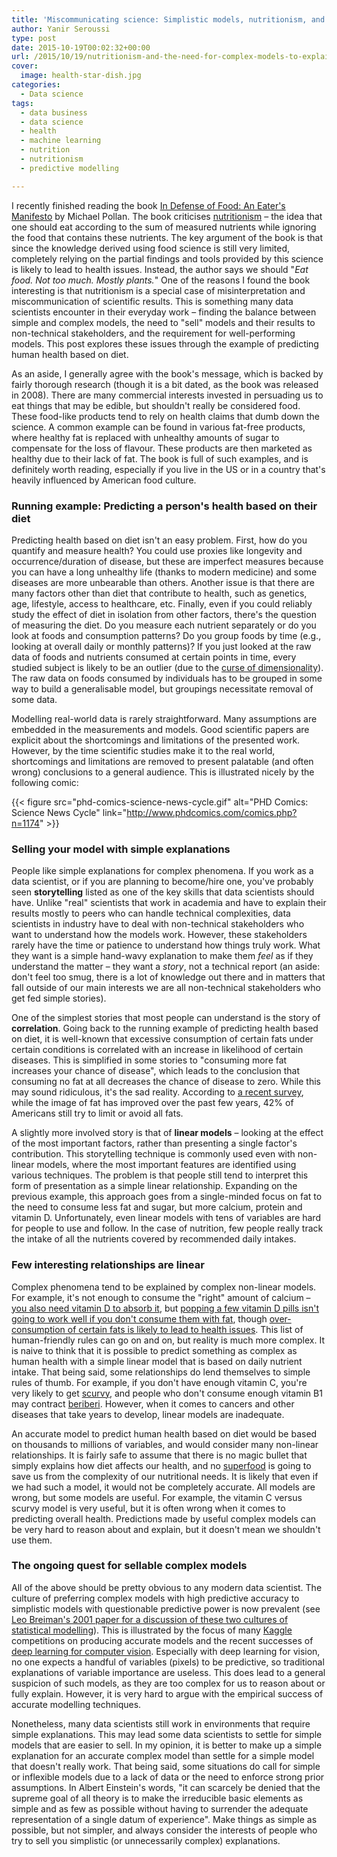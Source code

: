 ```yaml
---
title: 'Miscommunicating science: Simplistic models, nutritionism, and the art of storytelling'
author: Yanir Seroussi
type: post
date: 2015-10-19T00:02:32+00:00
url: /2015/10/19/nutritionism-and-the-need-for-complex-models-to-explain-complex-phenomena/
cover:
  image: health-star-dish.jpg
categories:
  - Data science
tags:
  - data business
  - data science
  - health
  - machine learning
  - nutrition
  - nutritionism
  - predictive modelling

---
```

I recently finished reading the book <a href="http://michaelpollan.com/books/in-defense-of-food/" target="_blank" rel="noopener">In Defense of Food: An Eater's Manifesto</a> by Michael Pollan. The book criticises <a href="https://en.wikipedia.org/wiki/Nutritionism" target="_blank" rel="noopener">nutritionism</a> &ndash; the idea that one should eat according to the sum of measured nutrients while ignoring the food that contains these nutrients. The key argument of the book is that since the knowledge derived using food science is still very limited, completely relying on the partial findings and tools provided by this science is likely to lead to health issues. Instead, the author says we should "_Eat food. Not too much. Mostly plants._" One of the reasons I found the book interesting is that nutritionism is a special case of misinterpretation and miscommunication of scientific results. This is something many data scientists encounter in their everyday work &ndash; finding the balance between simple and complex models, the need to "sell" models and their results to non-technical stakeholders, and the requirement for well-performing models. This post explores these issues through the example of predicting human health based on diet.

As an aside, I generally agree with the book's message, which is backed by fairly thorough research (though it is a bit dated, as the book was released in 2008). There are many commercial interests invested in persuading us to eat things that may be edible, but shouldn't really be considered food. These food-like products tend to rely on health claims that dumb down the science. A common example can be found in various fat-free products, where healthy fat is replaced with unhealthy amounts of sugar to compensate for the loss of flavour. These products are then marketed as healthy due to their lack of fat. The book is full of such examples, and is definitely worth reading, especially if you live in the US or in a country that's heavily influenced by American food culture.

### Running example: Predicting a person's health based on their diet

Predicting health based on diet isn't an easy problem. First, how do you quantify and measure health? You could use proxies like longevity and occurrence/duration of disease, but these are imperfect measures because you can have a long unhealthy life (thanks to modern medicine) and some diseases are more unbearable than others. Another issue is that there are many factors other than diet that contribute to health, such as genetics, age, lifestyle, access to healthcare, etc. Finally, even if you could reliably study the effect of diet in isolation from other factors, there's the question of measuring the diet. Do you measure each nutrient separately or do you look at foods and consumption patterns? Do you group foods by time (e.g., looking at overall daily or monthly patterns)? If you just looked at the raw data of foods and nutrients consumed at certain points in time, every studied subject is likely to be an outlier (due to the <a href="https://en.wikipedia.org/wiki/Curse_of_dimensionality" target="_blank" rel="noopener">curse of dimensionality</a>). The raw data on foods consumed by individuals has to be grouped in some way to build a generalisable model, but groupings necessitate removal of some data.

Modelling real-world data is rarely straightforward. Many assumptions are embedded in the measurements and models. Good scientific papers are explicit about the shortcomings and limitations of the presented work. However, by the time scientific studies make it to the real world, shortcomings and limitations are removed to present palatable (and often wrong) conclusions to a general audience. This is illustrated nicely by the following comic:

{{< figure src="phd-comics-science-news-cycle.gif" alt="PHD Comics: Science News Cycle" link="http://www.phdcomics.com/comics.php?n=1174" >}}

### Selling your model with simple explanations

People like simple explanations for complex phenomena. If you work as a data scientist, or if you are planning to become/hire one, you've probably seen **storytelling** listed as one of the key skills that data scientists should have. Unlike "real" scientists that work in academia and have to explain their results mostly to peers who can handle technical complexities, data scientists in industry have to deal with non-technical stakeholders who want to understand how the models work. However, these stakeholders rarely have the time or patience to understand how things truly work. What they want is a simple hand-wavy explanation to make them _feel_ as if they understand the matter &ndash; they want a _story_, not a technical report (an aside: don't feel too smug, there is a lot of knowledge out there and in matters that fall outside of our main interests we are all non-technical stakeholders who get fed simple stories).

One of the simplest stories that most people can understand is the story of **correlation**. Going back to the running example of predicting health based on diet, it is well-known that excessive consumption of certain fats under certain conditions is correlated with an increase in likelihood of certain diseases. This is simplified in some stories to "consuming more fat increases your chance of disease", which leads to the conclusion that consuming no fat at all decreases the chance of disease to zero. While this may sound ridiculous, it's the sad reality. According to <a href="http://www.foodinsight.org/2015-food-health-survey-consumer-research" target="_blank" rel="noopener">a recent survey</a>, while the image of fat has improved over the past few years, 42% of Americans still try to limit or avoid all fats.

A slightly more involved story is that of **linear models** &ndash; looking at the effect of the most important factors, rather than presenting a single factor's contribution. This storytelling technique is commonly used even with non-linear models, where the most important features are identified using various techniques. The problem is that people still tend to interpret this form of presentation as a simple linear relationship. Expanding on the previous example, this approach goes from a single-minded focus on fat to the need to consume less fat and sugar, but more calcium, protein and vitamin D. Unfortunately, even linear models with tens of variables are hard for people to use and follow. In the case of nutrition, few people really track the intake of all the nutrients covered by recommended daily intakes.

### Few interesting relationships are linear

Complex phenomena tend to be explained by complex non-linear models. For example, it's not enough to consume the "right" amount of calcium &ndash; <a href="https://en.wikipedia.org/wiki/Calcium#Nutrition" target="_blank" rel="noopener">you also need vitamin D to absorb it</a>, but <a href="http://www.medicaldaily.com/vitamin-d-benefits-are-enhanced-if-meal-contains-fat-absorbing-more-supplements-311248" target="_blank" rel="noopener">popping a few vitamin D pills isn't going to work well if you don't consume them with fat</a>, though <a href="https://en.wikipedia.org/wiki/Trans_fat#Health_risks" target="_blank" rel="noopener">over-consumption of certain fats is likely to lead to health issues</a>. This list of human-friendly rules can go on and on, but reality is much more complex. It is naive to think that it is possible to predict something as complex as human health with a simple linear model that is based on daily nutrient intake. That being said, some relationships do lend themselves to simple rules of thumb. For example, if you don't have enough vitamin C, you're very likely to get <a href="https://en.wikipedia.org/wiki/Scurvy" target="_blank" rel="noopener">scurvy</a>, and people who don't consume enough vitamin B1 may contract <a href="https://en.wikipedia.org/wiki/Beriberi" target="_blank" rel="noopener">beriberi</a>. However, when it comes to cancers and other diseases that take years to develop, linear models are inadequate.

An accurate model to predict human health based on diet would be based on thousands to millions of variables, and would consider many non-linear relationships. It is fairly safe to assume that there is no magic bullet that simply explains how diet affects our health, and no <a href="https://en.wikipedia.org/wiki/Superfood" target="_blank" rel="noopener">superfood</a> is going to save us from the complexity of our nutritional needs. It is likely that even if we had such a model, it would not be completely accurate. All models are wrong, but some models are useful. For example, the vitamin C versus scurvy model is very useful, but it is often wrong when it comes to predicting overall health. Predictions made by useful complex models can be very hard to reason about and explain, but it doesn't mean we shouldn't use them.

### The ongoing quest for sellable complex models

All of the above should be pretty obvious to any modern data scientist. The culture of preferring complex models with high predictive accuracy to simplistic models with questionable predictive power is now prevalent (see <a href="http://projecteuclid.org/download/pdf_1/euclid.ss/1009213726" target="_blank" rel="noopener">Leo Breiman's 2001 paper for a discussion of these two cultures of statistical modelling</a>). This is illustrated by the focus of many <a href="https://www.kaggle.com/" target="_blank" rel="noopener">Kaggle</a> competitions on producing accurate models and the recent successes of <a href="https://en.wikipedia.org/wiki/Deep_learning#Image_recognition" target="_blank" rel="noopener">deep learning for computer vision</a>. Especially with deep learning for vision, no one expects a handful of variables (pixels) to be predictive, so traditional explanations of variable importance are useless. This does lead to a general suspicion of such models, as they are too complex for us to reason about or fully explain. However, it is very hard to argue with the empirical success of accurate modelling techniques.

Nonetheless, many data scientists still work in environments that require simple explanations. This may lead some data scientists to settle for simple models that are easier to sell. In my opinion, it is better to make up a simple explanation for an accurate complex model than settle for a simple model that doesn't really work. That being said, some situations do call for simple or inflexible models due to a lack of data or the need to enforce strong prior assumptions. In Albert Einstein's words, "it can scarcely be denied that the supreme goal of all theory is to make the irreducible basic elements as simple and as few as possible without having to surrender the adequate representation of a single datum of experience". Make things as simple as possible, but not simpler, and always consider the interests of people who try to sell you simplistic (or unnecessarily complex) explanations.
